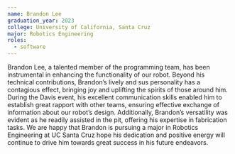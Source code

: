 ```yaml
---
name: Brandon Lee
graduation_year: 2023
college: University of California, Santa Cruz
major: Robotics Engineering
roles:
  - software
---
```


Brandon Lee, a talented member of the programming team, has been instrumental in enhancing the functionality of our
robot. Beyond his technical contributions, Brandon’s lively and sus personality has a contagious effect, bringing joy
and uplifting the spirits of those around him. During the Davis event, his excellent communication skills enabled him to
establish great rapport with other teams, ensuring effective exchange of information about our robot’s design.
Additionally, Brandon’s versatility was evident as he readily assisted in the pit, offering his expertise in fabrication
tasks. We are happy that Brandon is pursuing a major in Robotics Engineering at UC Santa Cruz hope his dedication and
positive energy will continue to drive him towards great success in his future endeavors.